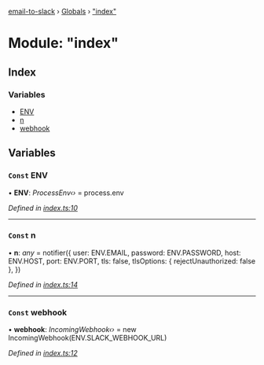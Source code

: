 [email-to-slack](../README.md) › [Globals](../globals.md) › ["index"](_index_.md)

# Module: "index"

## Index

### Variables

* [ENV](_index_.md#const-env)
* [n](_index_.md#const-n)
* [webhook](_index_.md#const-webhook)

## Variables

### `Const` ENV

• **ENV**: *ProcessEnv‹›* = process.env

*Defined in [index.ts:10](https://github.com/waricoma/email-to-slack/blob/44ab67a/index.ts#L10)*

___

### `Const` n

• **n**: *any* = notifier({
  user: ENV.EMAIL,
  password: ENV.PASSWORD,
  host: ENV.HOST,
  port: ENV.PORT,
  tls: false,
  tlsOptions: { rejectUnauthorized: false },
})

*Defined in [index.ts:14](https://github.com/waricoma/email-to-slack/blob/44ab67a/index.ts#L14)*

___

### `Const` webhook

• **webhook**: *IncomingWebhook‹›* = new IncomingWebhook(ENV.SLACK_WEBHOOK_URL)

*Defined in [index.ts:12](https://github.com/waricoma/email-to-slack/blob/44ab67a/index.ts#L12)*
